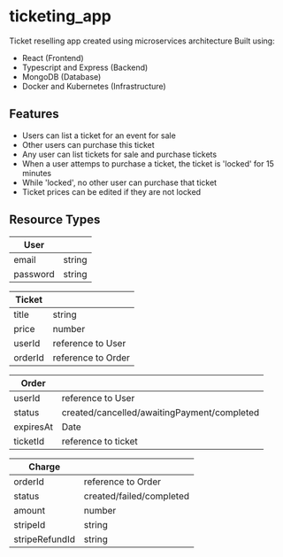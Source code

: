 # ticketing_app
Ticket reselling app created using microservices architecture
Built using:
- React (Frontend)
- Typescript and Express (Backend)
- MongoDB (Database)
- Docker and Kubernetes (Infrastructure)

## Features
- Users can list a ticket for an event for sale
- Other users can purchase this ticket
- Any user can list tickets for sale and purchase tickets
- When a user attemps to purchase a ticket, the ticket is 'locked' for 15 minutes
- While 'locked', no other user can purchase that ticket
- Ticket prices can be edited if they are not locked

## Resource Types

|User||
|---|---|
|email|string|
|password|string|

|Ticket||
|---|---|
|title|string|
|price|number|
|userId|reference to User|
|orderId|reference to Order|

|Order||
|---|---|
|userId|reference to User|
|status|created/cancelled/awaitingPayment/completed|
|expiresAt|Date|
|ticketId|reference to ticket|

|Charge||
|---|---|
|orderId|reference to Order|
|status|created/failed/completed|
|amount|number|
|stripeId|string|
|stripeRefundId|string|
